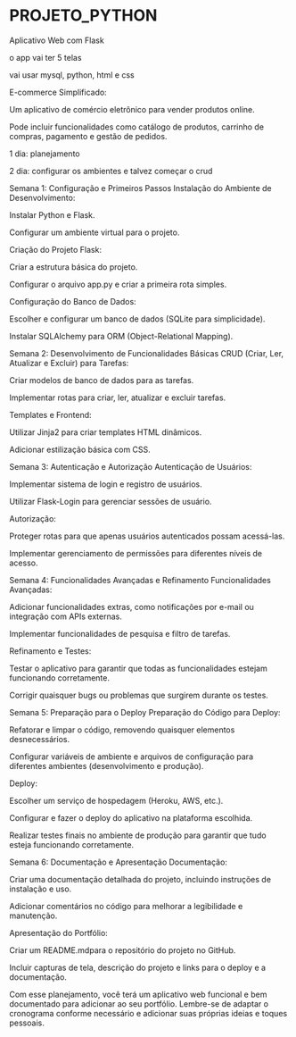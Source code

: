 # PROJETO_PYTHON
Aplicativo Web com Flask


o app vai ter 5 telas

vai usar mysql, python, html e css

E-commerce Simplificado:

Um aplicativo de comércio eletrônico para vender produtos online.

Pode incluir funcionalidades como catálogo de produtos, carrinho de compras, pagamento e gestão de pedidos.

1 dia: planejamento

2 dia: configurar os ambientes e talvez começar o crud





Semana 1: Configuração e Primeiros Passos
Instalação do Ambiente de Desenvolvimento:

Instalar Python e Flask.

Configurar um ambiente virtual para o projeto.

Criação do Projeto Flask:

Criar a estrutura básica do projeto.

Configurar o arquivo app.py e criar a primeira rota simples.

Configuração do Banco de Dados:

Escolher e configurar um banco de dados (SQLite para simplicidade).

Instalar SQLAlchemy para ORM (Object-Relational Mapping).

Semana 2: Desenvolvimento de Funcionalidades Básicas
CRUD (Criar, Ler, Atualizar e Excluir) para Tarefas:

Criar modelos de banco de dados para as tarefas.

Implementar rotas para criar, ler, atualizar e excluir tarefas.

Templates e Frontend:

Utilizar Jinja2 para criar templates HTML dinâmicos.

Adicionar estilização básica com CSS.

Semana 3: Autenticação e Autorização
Autenticação de Usuários:

Implementar sistema de login e registro de usuários.

Utilizar Flask-Login para gerenciar sessões de usuário.

Autorização:

Proteger rotas para que apenas usuários autenticados possam acessá-las.

Implementar gerenciamento de permissões para diferentes níveis de acesso.

Semana 4: Funcionalidades Avançadas e Refinamento
Funcionalidades Avançadas:

Adicionar funcionalidades extras, como notificações por e-mail ou integração com APIs externas.

Implementar funcionalidades de pesquisa e filtro de tarefas.

Refinamento e Testes:

Testar o aplicativo para garantir que todas as funcionalidades estejam funcionando corretamente.

Corrigir quaisquer bugs ou problemas que surgirem durante os testes.

Semana 5: Preparação para o Deploy
Preparação do Código para Deploy:

Refatorar e limpar o código, removendo quaisquer elementos desnecessários.

Configurar variáveis de ambiente e arquivos de configuração para diferentes ambientes (desenvolvimento e produção).

Deploy:

Escolher um serviço de hospedagem (Heroku, AWS, etc.).

Configurar e fazer o deploy do aplicativo na plataforma escolhida.

Realizar testes finais no ambiente de produção para garantir que tudo esteja funcionando corretamente.

Semana 6: Documentação e Apresentação
Documentação:

Criar uma documentação detalhada do projeto, incluindo instruções de instalação e uso.

Adicionar comentários no código para melhorar a legibilidade e manutenção.

Apresentação do Portfólio:

Criar um README.mdpara o repositório do projeto no GitHub.

Incluir capturas de tela, descrição do projeto e links para o deploy e a documentação.

Com esse planejamento, você terá um aplicativo web funcional e bem documentado para adicionar ao seu portfólio. Lembre-se de adaptar o cronograma conforme necessário e adicionar suas próprias ideias e toques pessoais.
